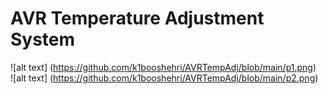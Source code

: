 # AVR Temperature Adjustment System
![alt text] (https://github.com/k1booshehri/AVRTempAdj/blob/main/p1.png)
<br/>
![alt text] (https://github.com/k1booshehri/AVRTempAdj/blob/main/p2.png)
